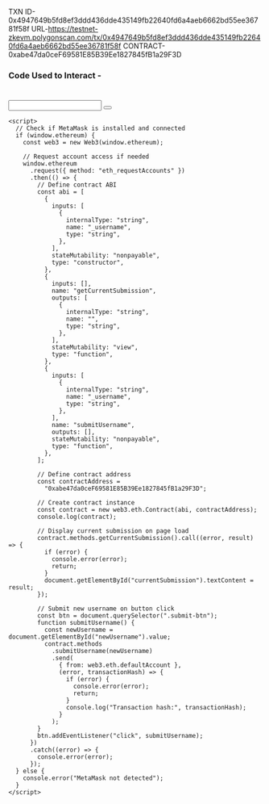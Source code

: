  
TXN ID-0x4947649b5fd8ef3ddd436dde435149fb22640fd6a4aeb6662bd55ee36781f58f
URL-https://testnet-zkevm.polygonscan.com/tx/0x4947649b5fd8ef3ddd436dde435149fb22640fd6a4aeb6662bd55ee36781f58f
CONTRACT-0xabe47da0ceF69581E85B39Ee1827845fB1a29F3D




### Code Used to Interact - 

<!DOCTYPE html>
<html>
  <head>
  </head>
  <body>
    <h1></h1>
    <p><span id=""></span></p>
    <label for="newUsername"></label>
    <input type="text" id="newUsername" />
    <button class="submit-btn"></button>

    <script>
      // Check if MetaMask is installed and connected
      if (window.ethereum) {
        const web3 = new Web3(window.ethereum);

        // Request account access if needed
        window.ethereum
          .request({ method: "eth_requestAccounts" })
          .then(() => {
            // Define contract ABI
            const abi = [
              {
                inputs: [
                  {
                    internalType: "string",
                    name: "_username",
                    type: "string",
                  },
                ],
                stateMutability: "nonpayable",
                type: "constructor",
              },
              {
                inputs: [],
                name: "getCurrentSubmission",
                outputs: [
                  {
                    internalType: "string",
                    name: "",
                    type: "string",
                  },
                ],
                stateMutability: "view",
                type: "function",
              },
              {
                inputs: [
                  {
                    internalType: "string",
                    name: "_username",
                    type: "string",
                  },
                ],
                name: "submitUsername",
                outputs: [],
                stateMutability: "nonpayable",
                type: "function",
              },
            ];

            // Define contract address
            const contractAddress =
              "0xabe47da0ceF69581E85B39Ee1827845fB1a29F3D";

            // Create contract instance
            const contract = new web3.eth.Contract(abi, contractAddress);
            console.log(contract);

            // Display current submission on page load
            contract.methods.getCurrentSubmission().call((error, result) => {
              if (error) {
                console.error(error);
                return;
              }
              document.getElementById("currentSubmission").textContent = result;
            });

            // Submit new username on button click
            const btn = document.querySelector(".submit-btn");
            function submitUsername() {
              const newUsername = document.getElementById("newUsername").value;
              contract.methods
                .submitUsername(newUsername)
                .send(
                  { from: web3.eth.defaultAccount },
                  (error, transactionHash) => {
                    if (error) {
                      console.error(error);
                      return;
                    }
                    console.log("Transaction hash:", transactionHash);
                  }
                );
            }
            btn.addEventListener("click", submitUsername);
          })
          .catch((error) => {
            console.error(error);
          });
      } else {
        console.error("MetaMask not detected");
      }
    </script>
  </body>
</html>
